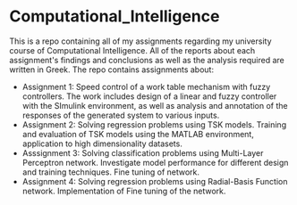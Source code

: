 # Computational_Intelligence
This is a repo containing all of my assignments regarding my university course of Computational Intelligence. All of the reports about each assignment's findings and conclusions as well as the analysis required are written in Greek. The repo contains assignments about:
* Assignment 1: Speed control of a work table mechanism with fuzzy controllers. The work includes design of a linear and fuzzy controller with the SImulink environment, as well as analysis and annotation of the responses of the generated system to various inputs.
* Assignment 2: Solving regression problems using TSK models. Training and evaluation of TSK models using the MATLAB environment, application to high dimensionality datasets.
* Asssignment 3: Solving classification problems using Multi-Layer Perceptron network. Investigate model performance for different design and training techniques. Fine tuning of network.
* Assignment 4: Solving regression problems using Radial-Basis Function network. Implementation of Fine tuning of the network.
